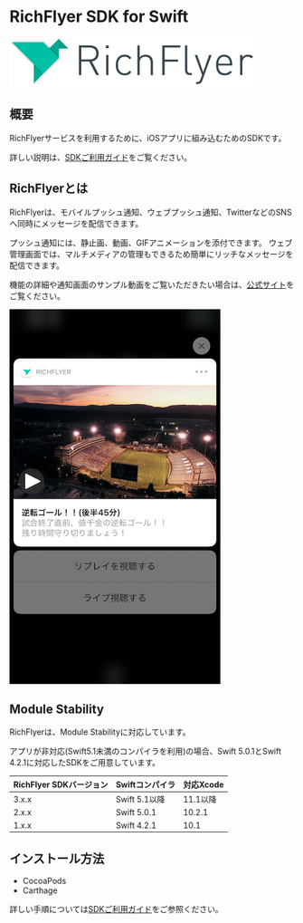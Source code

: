 # RichFlyer SDK for Swift

![richflyer_logo](image/logo_black.png)

## 概要
RichFlyerサービスを利用するために、iOSアプリに組み込むためのSDKです。

詳しい説明は、[SDKご利用ガイド](https://richflyer.net/sdk/manual/ios/)をご覧ください。


## RichFlyerとは
RichFlyerは、モバイルプッシュ通知、ウェブプッシュ通知、TwitterなどのSNSへ同時にメッセージを配信できます。

プッシュ通知には、静止画、動画、GIFアニメーションを添付できます。
ウェブ管理画面では、マルチメディアの管理もできるため簡単にリッチなメッセージを配信できます。

機能の詳細や通知画面のサンプル動画をご覧いただきたい場合は、[公式サイト](https://richflyer.net/)をご覧ください。

![sample_view](image/notification_popup.png)

## Module Stability
RichFlyerは、Module Stabilityに対応しています。

アプリが非対応(Swift5.1未満のコンパイラを利用)の場合、Swift 5.0.1とSwift 4.2.1に対応したSDKをご用意しています。

RichFlyer SDKバージョン  | Swiftコンパイラ  | 対応Xcode
--|---|--
3.x.x | Swift 5.1以降 | 11.1以降
2.x.x | Swift 5.0.1 | 10.2.1
1.x.x | Swift 4.2.1 | 10.1

## インストール方法
* CocoaPods
* Carthage

詳しい手順については[SDKご利用ガイド](https://richflyer.net/sdk/manual/ios/)をご参照ください。
